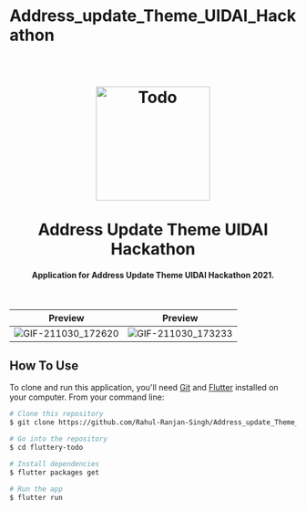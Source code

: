 # Address_update_Theme_UIDAI_Hackathon

<h1 align="center">
  <br>
  <a href="https://hackathon.uidai.gov.in/"><img src="https://upload.wikimedia.org/wikipedia/en/thumb/c/cf/Aadhaar_Logo.svg/1200px-Aadhaar_Logo.svg.png" alt="Todo" width="200"></a>
  <br>
  <br>
  Address Update Theme UIDAI Hackathon
  <br>
</h1>

<h4 align="center">Application for Address Update Theme UIDAI Hackathon 2021</a>.</h4>
<br>

Preview            |  Preview
:-------------------------:|:-------------------------:
![GIF-211030_172620](https://user-images.githubusercontent.com/72249692/139534200-a8af4c8f-7d86-4989-88c2-ffce54a05d7c.gif)  |  ![GIF-211030_173233](https://user-images.githubusercontent.com/72249692/139534258-aa1896e9-18ac-4437-a8ae-399e9c85ad21.gif)



## How To Use

To clone and run this application, you'll need [Git](https://git-scm.com) and [Flutter](https://flutter.dev/docs/get-started/install) installed on your computer. From your command line:

```bash
# Clone this repository
$ git clone https://github.com/Rahul-Ranjan-Singh/Address_update_Theme_UIDAI_Hackathon

# Go into the repository
$ cd fluttery-todo

# Install dependencies
$ flutter packages get

# Run the app
$ flutter run
```
